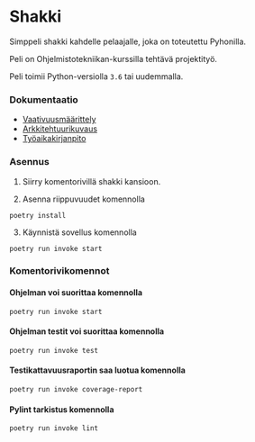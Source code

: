# Shakki

Simppeli shakki kahdelle pelaajalle, joka on toteutettu Pyhonilla.

Peli on Ohjelmistotekniikan-kurssilla tehtävä projektityö.

Peli toimii Python-versiolla `3.6` tai uudemmalla.

### Dokumentaatio

- [Vaativuusmäärittely](https://github.com/ItsTuukka/ot-harjoitusty-/blob/master/dokumentaatio/vaatimuusm%C3%A4%C3%A4rittely.md)
- [Arkkitehtuurikuvaus](https://github.com/ItsTuukka/ot-harjoitusty-/blob/master/dokumentaatio/arkkitehtuuri.md)
- [Työaikakirjanpito](https://github.com/ItsTuukka/ot-harjoitusty-/blob/master/dokumentaatio/ty%C3%B6aikakirjanpito.md)

### Asennus

1. Siirry komentorivillä shakki kansioon.

2. Asenna riippuvuudet komennolla

```
poetry install
```

3. Käynnistä sovellus komennolla

```
poetry run invoke start
```

### Komentorivikomennot

#### Ohjelman voi suorittaa komennolla

```
poetry run invoke start
```

#### Ohjelman testit voi suorittaa komennolla

```
poetry run invoke test
```

#### Testikattavuusraportin saa luotua komennolla

```
poetry run invoke coverage-report
```

#### Pylint tarkistus komennolla

```
poetry run invoke lint
```
